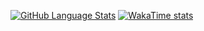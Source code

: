 [![GitHub Language Stats](https://github-readme-stats.vercel.app/api/top-langs/?username=RomanRudin&layout=compact&langs_count=10&theme=radical&exclude_repo=)]()
[![WakaTime stats](https://github-readme-stats.vercel.app/api/wakatime?username=RomanRudin&langs_count=7)]()

<!--
**RomanRudin/RomanRudin** is a ✨ _special_ ✨ repository because its `README.md` (this file) appears on your GitHub profile.

Here are some ideas to get you started:

- 🔭 I’m currently working on ...
- 🌱 I’m currently learning ...
- 👯 I’m looking to collaborate on ...
- 🤔 I’m looking for help with ...
- 💬 Ask me about ...
- 📫 How to reach me: ...
- 😄 Pronouns: ...
- ⚡ Fun fact: ...
-->
